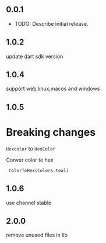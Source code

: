 ## 0.0.1

* TODO: Describe initial release.

## 1.0.2 
update dart sdk version
## 1.0.4

support web,linux,macos and windows


## 1.0.5
# Breaking changes 
```Hexcolor``` to ```HexColor```

Conver color to hex

``` ColorToHex(Colors.teal)```

## 1.0.6

use channel stable
## 2.0.0
remove unused files in lib